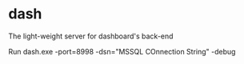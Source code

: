 # dash
The light-weight server for dashboard's back-end

Run
dash.exe -port=8998 -dsn="MSSQL COnnection String" -debug
